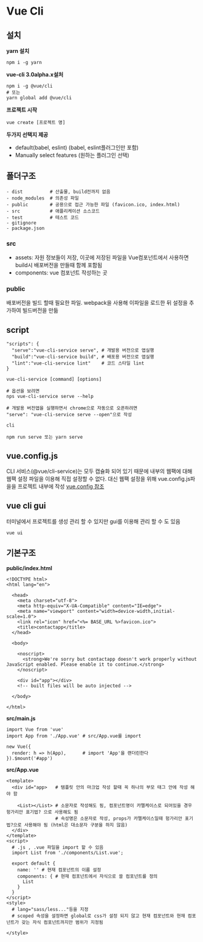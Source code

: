 # Vue Cli

## 설치

**yarn 설치**

```
npm i -g yarn
```

**vue-cli 3.0alpha.x설처**

```
npm i -g @vue/cli
# 또는
yarn global add @vue/cli
```

**프로젝트 시작**

```
vue create [프로젝트 명]
```

**두가지 선택지 제공**

- default(babel, eslint) (babel, eslint플러그인만 포함)
- Manually select features (원하는 플러그인 선택)

## 폴더구조

```
- dist          # 산출물, build전까지 없음
- node_modules  # 의존성 파일
- public        # 공용으로 접근 가능한 파일 (favicon.ico, index.html)
- src           # 애플리케이션 소스코드
- test          # 테스트 코드
- gitignore
- package.json
```

### src

- assets: 자원 정보들이 저장, 이곳에 저장된 파일을 Vue컴포넌트에서 사용하면 build시 배포버전을 만들때 함께 포함됨
- components: vue 컴포넌트 작성하는 곳

### public

배포버전을 빌드 할때 필요한 파일. webpack을 사용해 이파일을 로드한 뒤 설정을 추가하여 빌드버전을 만듦

## script

```
"scripts": {
  "serve":"vue-cli-service serve", # 개발용 버전으로 앱실행
  "build":"vue-cli-service build", # 배포용 버전으로 앱실행
  "lint":"vue-cli-service lint"    # 코드 스타일 lint
}

vue-cli-service [command] [options]

# 옵션을 보려면
nps vue-cli-service serve --help

# 개발용 버전앱을 실행하면서 chrome으로 자동으로 오픈하려면
"serve": "vue-cli-service serve --open"으로 작성

cli

npm run serve 또는 yarn serve
```

## vue.config.js

CLI 서비스(@vue/cli-service)는 모두 캡슐화 되어 있기 때문에 내부의 웹팩에 대해 웹팩 설정 파일을 이용해 직접 설정할 수 없다. 대신 웹팩 설정을 위해 vue.config.js파을을 프로젝트 내부에 작성
[vue.config 참조](https://cli.vuejs.org/config)

## vue cli gui

터미널에서 프로젝트를 생성 관리 할 수 있지만 gui를 이용해 관리 할 수 도 있음

```
vue ui
```

## 기본구조

**public/index.html**

```
<!DOCTYPE html>
<html lang="en">

  <head>
    <meta charset="utf-8">
    <meta http-equiv="X-UA-Compatible" content="IE=edge">
    <meta name="viewport" content="width=device-width,initial-scale=1.0">
    <link rel="icon" href="<%= BASE_URL %>favicon.ico">
    <title>contactapp</title>
  </head>

  <body>

    <noscript>
      <strong>We're sorry but contactapp doesn't work properly without JavaScript enabled. Please enable it to continue.</strong>
    </noscript>

    <div id="app"></div>
    <!-- built files will be auto injected -->

  </body>

</html>
```

**src/main.js**

```
import Vue from 'vue'
import App from './App.vue' # src/App.vue를 import

new Vue({
  render: h => h(App),      # import 'App'을 랜더린한다
}).$mount('#app')
```

**src/App.vue**

```
<template>
  <div id="app>   # 템플릿 안의 마크업 작성 할때 꼭 하나의 부모 태그 안에 작성 해야 함

    <List></List> # 소문자로 작성해도 됨, 컴포넌트명이 카멜케이스로 되어있을 경우 헝가리안 표기법? 으로 사용해도 됨
                  # 속성명은 소문자로 작성, props가 카멜케이스일때 헝가리안 표기법?으로 사용해야 됨 (html은 대소문자 구분을 하지 않음)
  </div>
</template>
<script>
  # .js , .vue 파일을 import 할 수 있음
  import List from './components/List.vue';

  export default {
    name: '' # 현재 컴포넌트의 이름 설정
    components: { # 현재 컴포넌트에서 자식으로 쓸 컴포넌트를 정의
      List
    }
  }
</script>
<style>
  # lang="sass/less..."등을 지정
  # scoped 속성을 설정하면 global로 css가 설정 되지 않고 현재 컴포넌트와 현재 컴포넌트가 갖는 자식 컴포넌트까지만 범위가 지정됨

</style>
```
